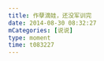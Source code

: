 ```yaml
---
title: 作孽滴娃，还没军训完
date: 2014-08-30 08:32:27
mCategories: [说说]
type: moment
time: t083227
---
```


<div id="pics-20140830083227"></div>

<script src="/lib/moment/pics.js"></script>
<script>
var data = [
    {"link": "2014-08-30_000000.webp", "type": "shuoshuo"}
];
picsRender(data, "pics-20140830083227");
</script>
